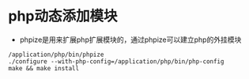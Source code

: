 # php动态添加模块

- phpize是用来扩展php扩展模块的，通过phpize可以建立php的外挂模块
```
/application/php/bin/phpize
./configure --with-php-config=/application/php/bin/php-config
make && make install
```